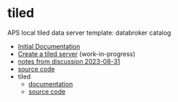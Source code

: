 # tiled

APS local tiled data server template: databroker catalog

- [Initial Documentation](./docs/documentation.md)
- [Create a tiled server](./docs/create.md)  (work-in-progress)
- [notes from discussion 2023-08-31](./docs/notes-2023-08-31.md)
- [source code](https://github.com/BCDA-APS/tiled-template)
- tiled
   - [documentation](https://blueskyproject.io/tiled/)
   - [source code](https://github.com/bluesky/tiled)
